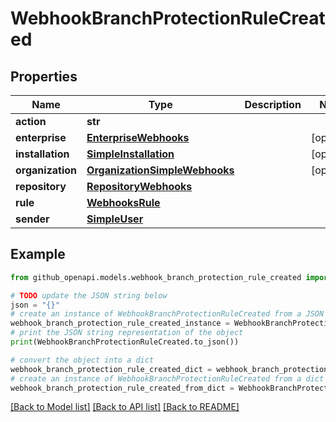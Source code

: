 # WebhookBranchProtectionRuleCreated


## Properties

Name | Type | Description | Notes
------------ | ------------- | ------------- | -------------
**action** | **str** |  | 
**enterprise** | [**EnterpriseWebhooks**](EnterpriseWebhooks.md) |  | [optional] 
**installation** | [**SimpleInstallation**](SimpleInstallation.md) |  | [optional] 
**organization** | [**OrganizationSimpleWebhooks**](OrganizationSimpleWebhooks.md) |  | [optional] 
**repository** | [**RepositoryWebhooks**](RepositoryWebhooks.md) |  | 
**rule** | [**WebhooksRule**](WebhooksRule.md) |  | 
**sender** | [**SimpleUser**](SimpleUser.md) |  | 

## Example

```python
from github_openapi.models.webhook_branch_protection_rule_created import WebhookBranchProtectionRuleCreated

# TODO update the JSON string below
json = "{}"
# create an instance of WebhookBranchProtectionRuleCreated from a JSON string
webhook_branch_protection_rule_created_instance = WebhookBranchProtectionRuleCreated.from_json(json)
# print the JSON string representation of the object
print(WebhookBranchProtectionRuleCreated.to_json())

# convert the object into a dict
webhook_branch_protection_rule_created_dict = webhook_branch_protection_rule_created_instance.to_dict()
# create an instance of WebhookBranchProtectionRuleCreated from a dict
webhook_branch_protection_rule_created_from_dict = WebhookBranchProtectionRuleCreated.from_dict(webhook_branch_protection_rule_created_dict)
```
[[Back to Model list]](../README.md#documentation-for-models) [[Back to API list]](../README.md#documentation-for-api-endpoints) [[Back to README]](../README.md)


